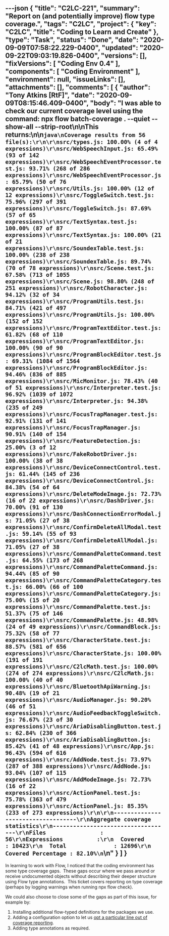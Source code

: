 ---json
{
  "title": "C2LC-221",
  "summary": "Report on (and potentially improve) flow type coverage.",
  "tags": "C2LC",
  "project": {
    "key": "C2LC",
    "title": "Coding to Learn and Create"
  },
  "type": "Task",
  "status": "Done",
  "date": "2020-09-09T07:58:22.229-0400",
  "updated": "2020-09-22T09:03:19.826-0400",
  "versions": [],
  "fixVersions": [
    "Coding Env 0.4"
  ],
  "components": [
    "Coding Environment"
  ],
  "environment": null,
  "issueLinks": [],
  "attachments": [],
  "comments": [
    {
      "author": "Tony Atkins [RtF]",
      "date": "2020-09-09T08:15:46.409-0400",
      "body": "I was able to check our current coverage level using the command: **npx flow batch-coverage . --quiet --show-all --strip-root**\n\nThis returns:\n\n```java\nCoverage results from 56 file(s):\r\n\r\nsrc/types.js: 100.00% (4 of 4 expressions)\r\nsrc/WebSpeechInput.js: 65.49% (93 of 142 expressions)\r\nsrc/WebSpeechEventProcessor.test.js: 93.71% (268 of 286 expressions)\r\nsrc/WebSpeechEventProcessor.js: 65.79% (50 of 76 expressions)\r\nsrc/Utils.js: 100.00% (12 of 12 expressions)\r\nsrc/ToggleSwitch.test.js: 75.96% (297 of 391 expressions)\r\nsrc/ToggleSwitch.js: 87.69% (57 of 65 expressions)\r\nsrc/TextSyntax.test.js: 100.00% (87 of 87 expressions)\r\nsrc/TextSyntax.js: 100.00% (21 of 21 expressions)\r\nsrc/SoundexTable.test.js: 100.00% (238 of 238 expressions)\r\nsrc/SoundexTable.js: 89.74% (70 of 78 expressions)\r\nsrc/Scene.test.js: 67.58% (713 of 1055 expressions)\r\nsrc/Scene.js: 98.80% (248 of 251 expressions)\r\nsrc/RobotCharacter.js: 94.12% (32 of 34 expressions)\r\nsrc/ProgramUtils.test.js: 84.71% (421 of 497 expressions)\r\nsrc/ProgramUtils.js: 100.00% (152 of 152 expressions)\r\nsrc/ProgramTextEditor.test.js: 61.82% (68 of 110 expressions)\r\nsrc/ProgramTextEditor.js: 100.00% (90 of 90 expressions)\r\nsrc/ProgramBlockEditor.test.js: 69.31% (1084 of 1564 expressions)\r\nsrc/ProgramBlockEditor.js: 94.46% (836 of 885 expressions)\r\nsrc/MicMonitor.js: 78.43% (40 of 51 expressions)\r\nsrc/Interpreter.test.js: 96.92% (1039 of 1072 expressions)\r\nsrc/Interpreter.js: 94.38% (235 of 249 expressions)\r\nsrc/FocusTrapManager.test.js: 92.91% (131 of 141 expressions)\r\nsrc/FocusTrapManager.js: 90.91% (140 of 154 expressions)\r\nsrc/FeatureDetection.js: 25.00% (3 of 12 expressions)\r\nsrc/FakeRobotDriver.js: 100.00% (38 of 38 expressions)\r\nsrc/DeviceConnectControl.test.js: 61.44% (145 of 236 expressions)\r\nsrc/DeviceConnectControl.js: 84.38% (54 of 64 expressions)\r\nsrc/DeleteModeImage.js: 72.73% (16 of 22 expressions)\r\nsrc/DashDriver.js: 70.00% (91 of 130 expressions)\r\nsrc/DashConnectionErrorModal.js: 71.05% (27 of 38 expressions)\r\nsrc/ConfirmDeleteAllModal.test.js: 59.14% (55 of 93 expressions)\r\nsrc/ConfirmDeleteAllModal.js: 71.05% (27 of 38 expressions)\r\nsrc/CommandPaletteCommand.test.js: 64.55% (173 of 268 expressions)\r\nsrc/CommandPaletteCommand.js: 94.44% (85 of 90 expressions)\r\nsrc/CommandPaletteCategory.test.js: 66.00% (66 of 100 expressions)\r\nsrc/CommandPaletteCategory.js: 75.00% (15 of 20 expressions)\r\nsrc/CommandPalette.test.js: 51.37% (75 of 146 expressions)\r\nsrc/CommandPalette.js: 48.98% (24 of 49 expressions)\r\nsrc/CommandBlock.js: 75.32% (58 of 77 expressions)\r\nsrc/CharacterState.test.js: 88.57% (581 of 656 expressions)\r\nsrc/CharacterState.js: 100.00% (191 of 191 expressions)\r\nsrc/C2lcMath.test.js: 100.00% (274 of 274 expressions)\r\nsrc/C2lcMath.js: 100.00% (40 of 40 expressions)\r\nsrc/BluetoothApiWarning.js: 90.48% (19 of 21 expressions)\r\nsrc/AudioManager.js: 90.20% (46 of 51 expressions)\r\nsrc/AudioFeedbackToggleSwitch.js: 76.67% (23 of 30 expressions)\r\nsrc/AriaDisablingButton.test.js: 62.84% (230 of 366 expressions)\r\nsrc/AriaDisablingButton.js: 85.42% (41 of 48 expressions)\r\nsrc/App.js: 96.43% (594 of 616 expressions)\r\nsrc/AddNode.test.js: 73.97% (287 of 388 expressions)\r\nsrc/AddNode.js: 93.04% (107 of 115 expressions)\r\nsrc/AddModeImage.js: 72.73% (16 of 22 expressions)\r\nsrc/ActionPanel.test.js: 75.78% (363 of 479 expressions)\r\nsrc/ActionPanel.js: 85.35% (233 of 273 expressions)\r\n\r\n-----------------------------------\r\nAggregate coverage statistics\r\n-----------------------------------\r\nFiles                : 56\r\nExpressions          :\r\n  Covered            : 10423\r\n  Total              : 12696\r\n  Covered Percentage : 82.10%\n```\n"
    }
  ]
}
---
In learning to work with Flow, I noticed that the coding environment has some type coverage gaps.  These gaps occur where we pass around or receive undocumented objects without describing their deeper structure using Flow type annotations.  This ticket covers reporting on type coverage (perhaps by logging warnings when running npx flow check).

We could also choose to close some of the gaps as part of this issue, for example by:

1. Installing additional flow-typed definitions for the packages we use.
2. Adding a configuration option to let us [opt a particular line out of coverage reporting](https://flow.org/en/docs/errors/#toc-making-suppressions-more-granular-with-error-codes).
3. Adding type annotations as required.

        